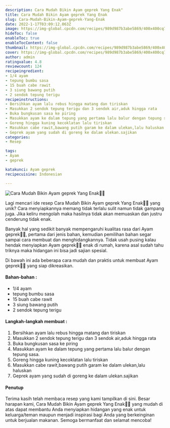 ```yaml
---
description: Cara Mudah Bikin Ayam geprek Yang Enak"
title: Cara Mudah Bikin Ayam geprek Yang Enak
slug: Cara-Mudah-Bikin-Ayam-geprek-Yang-Enak
date: 2022-1-17T03:09:12.063Z
image: https://img-global.cpcdn.com/recipes/989d987b3abe5869/400x400cq70/photo.jpg
hideToc: false
enableToc: true
enableTocContent: false
thumbnail: https://img-global.cpcdn.com/recipes/989d987b3abe5869/400x400cq70/photo.jpg
cover: https://img-global.cpcdn.com/recipes/989d987b3abe5869/400x400cq70/photo.jpg
author: admin
ratingvalue: 4.8
reviewcount: 124
recipeingredient:
- 1/4 ayam
- tepung bumbu sasa
- 15 buah cabe rawit
- 3 siung bawang putih
- 2 sendok tepung terigu
recipeinstructions:
- Bersihkan ayam lalu rebus hingga matang dan tiriskan
- Masukkan 2 sendok tepung terigu dan 3 sendok air,aduk hingga rata
- Buka bungkusan sasa ke piring
- Masukkan ayam ke dalam tepung yang pertama lalu balur dengan tepung sasa.
- Goreng hingga kuning kecoklatan lalu tiriskan
- Masukkan cabe rawit,bawang putih garam ke dalam ulekan,lalu haluskan
- Geprek ayam yang sudah di goreng ke dalam ulekan.sajikan
categories:
- Resep

tags:
- Ayam
- geprek

katakunci: Ayam geprek
recipecuisine: Indonesian

---
```


![Cara Mudah Bikin Ayam geprek Yang Enak👩‍🍳](https://img-global.cpcdn.com/recipes/989d987b3abe5869/400x400cq70/photo.jpg)

Lagi mencari ide resep Cara Mudah Bikin Ayam geprek Yang Enak👩‍🍳 yang unik? Cara menyiapkannya memang tidak terlalu sulit namun tidak gampang juga. Jika keliru mengolah maka hasilnya tidak akan memuaskan dan justru cenderung tidak enak.

Banyak hal yang sedikit banyak mempengaruhi kualitas rasa dari Ayam geprek👩‍🍳, pertama dari jenis bahan, kemudian pemilihan bahan segar sampai cara membuat dan menghidangkannya. Tidak usah pusing kalau hendak menyiapkan Ayam geprek👩‍🍳 enak di rumah, karena asal sudah tahu triknya maka hidangan ini bisa jadi sajian spesial.

Di bawah ini ada beberapa cara mudah dan praktis untuk membuat Ayam geprek👩‍🍳 yang siap dikreasikan.

<!--inarticleads1-->

#### Bahan-bahan :

- 1/4 ayam
- tepung bumbu sasa
- 15 buah cabe rawit
- 3 siung bawang putih
- 2 sendok tepung terigu

<!--inarticleads2-->

#### Langkah-langkah membuat :

1. Bersihkan ayam lalu rebus hingga matang dan tiriskan
1. Masukkan 2 sendok tepung terigu dan 3 sendok air,aduk hingga rata
1. Buka bungkusan sasa ke piring
1. Masukkan ayam ke dalam tepung yang pertama lalu balur dengan tepung sasa.
1. Goreng hingga kuning kecoklatan lalu tiriskan
1. Masukkan cabe rawit,bawang putih garam ke dalam ulekan,lalu haluskan
1. Geprek ayam yang sudah di goreng ke dalam ulekan.sajikan

#### Penutup

Terima kasih telah membaca resep yang kami tampilkan di sini. Besar harapan kami, Cara Mudah Bikin Ayam geprek Yang Enak👩‍🍳 yang mudah di atas dapat membantu Anda menyiapkan hidangan yang enak untuk keluarga/teman maupun menjadi inspirasi bagi Anda yang berkeinginan untuk berjualan makanan. Semoga bermanfaat dan selamat mencoba!
